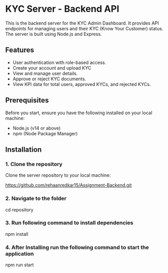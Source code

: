 # KYC Server - Backend API

This is the backend server for the KYC Admin Dashboard. It provides API endpoints for managing users and their KYC (Know Your Customer) status. The server is built using Node.js and Express.

## Features
- User authentication with role-based access.
- Create your account and upload KYC 
- View and manage user details.
- Approve or reject KYC documents.
- View KPI data for total users, approved KYCs, and rejected KYCs.


## Prerequisites
Before you start, ensure you have the following installed on your local machine:
- Node.js (v14 or above)
- npm (Node Package Manager)

## Installation

### 1. Clone the repository

Clone the server repository to your local machine:

https://github.com/rehaanredkar15/Assignment-Backend.git


### 2. Navigate to the folder
   cd repository

### 3. Run following command to install dependencies

  npm install

### 4. After Installing run the following command to start the application
  npm run start



